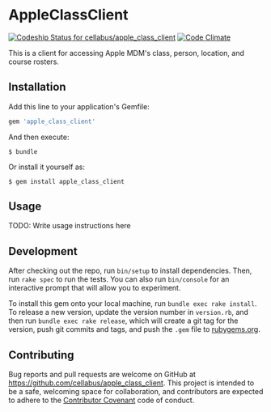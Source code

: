 # AppleClassClient

[ ![Codeship Status for cellabus/apple_class_client](https://codeship.com/projects/9c364080-fd10-0133-688f-7e176884dbc2/status?branch=master)](https://codeship.com/projects/152119)
[![Code Climate](https://codeclimate.com/github/cellabus/apple_class_client/badges/gpa.svg)](https://codeclimate.com/github/cellabus/apple_class_client)

This is a client for accessing Apple MDM's class, person, location, and course rosters.

## Installation

Add this line to your application's Gemfile:

```ruby
gem 'apple_class_client'
```

And then execute:

    $ bundle

Or install it yourself as:

    $ gem install apple_class_client

## Usage

TODO: Write usage instructions here

## Development

After checking out the repo, run `bin/setup` to install dependencies. Then, run `rake spec` to run the tests. You can also run `bin/console` for an interactive prompt that will allow you to experiment.

To install this gem onto your local machine, run `bundle exec rake install`. To release a new version, update the version number in `version.rb`, and then run `bundle exec rake release`, which will create a git tag for the version, push git commits and tags, and push the `.gem` file to [rubygems.org](https://rubygems.org).

## Contributing

Bug reports and pull requests are welcome on GitHub at https://github.com/cellabus/apple_class_client. This project is intended to be a safe, welcoming space for collaboration, and contributors are expected to adhere to the [Contributor Covenant](http://contributor-covenant.org) code of conduct.
